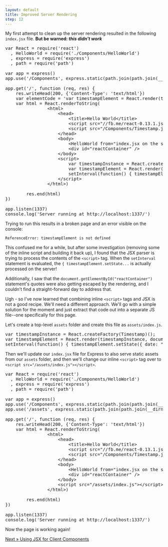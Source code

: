 ```yaml
---
layout: default
title: Improved Server Rendering
step: 12
---
```

My first attempt to clean up the server rendering resulted in the following `index.jsx` file.  **But be warned: *this didn't work***

<pre class="brush: js">
var React = require('react')
  , HelloWorld = require('./Components/HelloWorld')
  , express = require('express')
  , path = require('path')

var app = express()
app.use('/Components', express.static(path.join(path.join(__dirname, '..'), 'Components')))

app.get('/', function (req, res) {
    res.writeHead(200, {'Content-Type': 'text/html'})
    var elementCode = 'var timestampElement = React.render(timestampInstance, document.getElementById(\'reactContainer\'))'
    var html = React.renderToString(
                &lt;html&gt;
                    &lt;head&gt;
                        &lt;title&gt;Hello World&lt;/title&gt;
                        &lt;script src="//fb.me/react-0.13.1.js"&gt;&lt;/script&gt;
                        &lt;script src="/Components/Timestamp.js"&gt;&lt;/script&gt;
                    &lt;/head&gt;
                    &lt;body&gt;
                        &lt;HelloWorld from="index.jsx on the server"&gt;&lt;/HelloWorld&gt;
                        &lt;div id="reactContainer" /&gt;
                    &lt;/body&gt;
                    &lt;script&gt;
                        var timestampInstance = React.createFactory(Timestamp)();
                        var timestampElement = React.render(timestampInstance, document.getElementById("reactContainer"));
                        setInterval(function() { timestampElement.setState({ date: "Updated through setState: " + new Date().toString() }) }, 500)
                    &lt;/script&gt;
                &lt;/html&gt;)

        res.end(html)
})

app.listen(1337)
console.log('Server running at http://localhost:1337/')
</pre>

Trying to run this results in a broken page and an error visible on the console:

`ReferenceError: timestampElement is not defined`

This confused me for a while, but after some investigation (removing some of the inline script and building it back up), I found that the JSX parser is trying to process the contents of the `<script>` tag.  When the `setInterval` statement is evaluated, the `{ timestampElement.setState...` is actually processed on the server!

Additionally, I saw that the `document.getElementById("reactContainer")` statement's quotes were also getting escaped by the rendering, and I couldn't find a straight-forward day to address that.

Ugh - so I've now learned that combining inline `<script>` tags and JSX is not a good recipe.  We'll need a different approach.  We'll go with a simple solution for the moment and just extract that code out into a separate JS file--one specifically for this page.

Let's create a top-level `assets` folder and create this file as `assets/index.js`.

<pre class="brush: js">
var timestampInstance = React.createFactory(Timestamp)();
var timestampElement = React.render(timestampInstance, document.getElementById("reactContainer"));
setInterval(function() { timestampElement.setState({ date: "Updated through setState: " + new Date().toString() }) }, 500)
</pre>

Then we'll update our `index.jsx` file for Express to also serve static assets from our `assets` folder, and then we'll change our inline `<script>` tag over to `<script src="/assets/index.js"></script>`.

<pre class="brush: js">
var React = require('react')
  , HelloWorld = require('./Components/HelloWorld')
  , express = require('express')
  , path = require('path')

var app = express()
app.use('/Components', express.static(path.join(path.join(__dirname, '..'), 'Components')))
app.use('/assets', express.static(path.join(path.join(__dirname, '..'), 'assets')))

app.get('/', function (req, res) {
    res.writeHead(200, {'Content-Type': 'text/html'})
    var html = React.renderToString(
                &lt;html&gt;
                    &lt;head&gt;
                        &lt;title&gt;Hello World&lt;/title&gt;
                        &lt;script src="//fb.me/react-0.13.1.js"&gt;&lt;/script&gt;
                        &lt;script src="/Components/Timestamp.js"&gt;&lt;/script&gt;
                    &lt;/head&gt;
                    &lt;body&gt;
                        &lt;HelloWorld from="index.jsx on the server"&gt;&lt;/HelloWorld&gt;
                        &lt;div id="reactContainer" /&gt;
                    &lt;/body&gt;
                    &lt;script src="/assets/index.js"&gt;&lt;/script&gt;
                &lt;/html&gt;)

        res.end(html)
})

app.listen(1337)
console.log('Server running at http://localhost:1337/')
</pre>

Now the page is working again!

[Next » Using JSX for Client Components](13-jsx-client)
